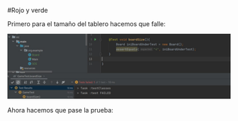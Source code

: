 #Rojo y verde

Primero para el tamaño del tablero hacemos que falle:

![](assets/1.jpg)

Ahora hacemos que pase la prueba:

